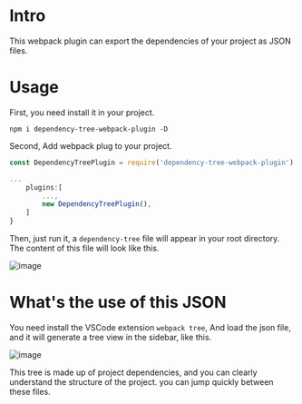 # Intro
This webpack plugin can export the dependencies of your project as JSON files.

# Usage
First, you need install it in your project.
```
npm i dependency-tree-webpack-plugin -D
```

Second, Add webpack plug to your project.
``` javascript
const DependencyTreePlugin = require('dependency-tree-webpack-plugin').default;

...
    plugins:[
        ...,
        new DependencyTreePlugin(),
    ]
}
```

Then, just run it, a `dependency-tree` file will appear in your root directory. The content of this file will look like this.

![image](https://github.com/uoau/dependency-tree-webpack-plugin/blob/master/readme-img/1.png?raw=true)

# What's the use of this JSON
You need install the VSCode extension `webpack tree`, And load the json file, and it will generate a tree view in the sidebar, like this.

![image](https://github.com/uoau/dependency-tree-webpack-plugin/blob/master/readme-img/2.png?raw=true)

This tree is made up of project dependencies, and you can clearly understand the structure of the project. you can jump quickly between these files.